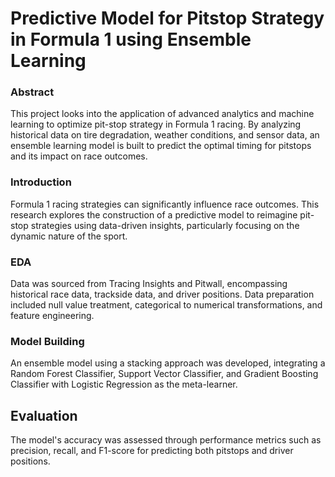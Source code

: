 
# Predictive Model for Pitstop Strategy in Formula 1 using Ensemble Learning

### Abstract
This project looks into the application of advanced analytics and machine learning to optimize pit-stop strategy in Formula 1 racing. By analyzing historical data on tire degradation, weather conditions, and sensor data, an ensemble learning model is built to predict the optimal timing for pitstops and its impact on race outcomes.

### Introduction
Formula 1 racing strategies can significantly influence race outcomes. This research explores the construction of a predictive model to reimagine pit-stop strategies using data-driven insights, particularly focusing on the dynamic nature of the sport.

### EDA
Data was sourced from Tracing Insights and Pitwall, encompassing historical race data, trackside data, and driver positions. Data preparation included null value treatment, categorical to numerical transformations, and feature engineering.

### Model Building
An ensemble model using a stacking approach was developed, integrating a Random Forest Classifier, Support Vector Classifier, and Gradient Boosting Classifier with Logistic Regression as the meta-learner.

## Evaluation
The model's accuracy was assessed through performance metrics such as precision, recall, and F1-score for predicting both pitstops and driver positions.

